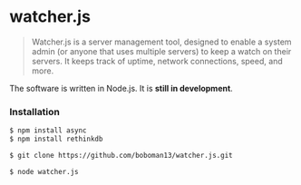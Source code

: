 watcher.js
=====

> Watcher.js is a server management tool, designed to enable a system admin (or anyone that uses multiple servers) to keep a watch on their servers. It keeps track of uptime, network connections, speed, and more.

The software is written in Node.js. It is **still in development**.

### Installation
```bash
$ npm install async
$ npm install rethinkdb

$ git clone https://github.com/boboman13/watcher.js.git

$ node watcher.js
```
